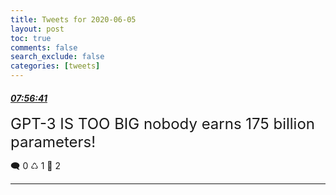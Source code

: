 ```yaml
---
title: Tweets for 2020-06-05
layout: post
toc: true
comments: false
search_exclude: false
categories: [tweets]
---
```



#### <a href = "https://twitter.com/deepfates/status/1268904577446760449">*07:56:41*</a>

<font size="5">GPT-3 IS TOO BIG  nobody earns 175 billion parameters!</font>



🗨️ 0 ♺ 1 🤍  2   

---
    
            


